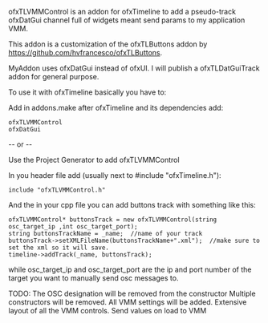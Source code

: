 ofxTLVMMControl is an addon for ofxTimeline to add a pseudo-track ofxDatGui channel full of widgets meant send params to my application VMM.  

This addon is a customization of the ofxTLButtons addon by https://github.com/hvfrancesco/ofxTLButtons.

MyAddon uses ofxDatGui instead of ofxUI.  I will publish a ofxTLDatGuiTrack addon for general purpose.

To use it with ofxTimeline basically you have to:

Add in addons.make after ofxTimeline and its dependencies add:

	ofxTLVMMControl
	ofxDatGui

-- or -- 

Use the Project Generator to add ofxTLVMMControl

In you header file add (usually next to #include "ofxTimeline.h"):

	include "ofxTLVMMControl.h"

And the in your cpp file you can add buttons track with something like this:

	ofxTLVMMControl* buttonsTrack = new ofxTLVMMControl(string osc_target_ip ,int osc_target_port);
    string buttonsTrackName = _name;  //name of your track
    buttonsTrack->setXMLFileName(buttonsTrackName+".xml");	//make sure to set the xml so it will save.
    timeline->addTrack(_name, buttonsTrack);
        
while osc_target_ip and osc_target_port are the ip and port number of the target you want to manually send osc messages to.

TODO:
The OSC designation will be removed from the constructor
Multiple constructors will be removed.
All VMM settings will be added.
Extensive layout of all the VMM controls.
Send values on load to VMM